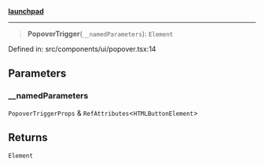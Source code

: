 [**launchpad**](index.md)

***

> **PopoverTrigger**(`__namedParameters`): `Element`

Defined in: src/components/ui/popover.tsx:14

## Parameters

### \_\_namedParameters

`PopoverTriggerProps` & `RefAttributes`\<`HTMLButtonElement`\>

## Returns

`Element`
